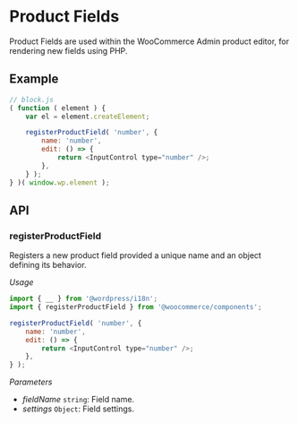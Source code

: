 # Product Fields

Product Fields are used within the WooCommerce Admin product editor, for rendering new fields using PHP.

## Example

```js
// block.js
( function ( element ) {
	var el = element.createElement;

	registerProductField( 'number', {
		name: 'number',
		edit: () => {
			return <InputControl type="number" />;
		},
	} );
} )( window.wp.element );
```

## API

### registerProductField

Registers a new product field provided a unique name and an object defining its
behavior.

_Usage_

```js
import { __ } from '@wordpress/i18n';
import { registerProductField } from '@woocommerce/components';

registerProductField( 'number', {
	name: 'number',
	edit: () => {
		return <InputControl type="number" />;
	},
} );
```

_Parameters_

-   _fieldName_ `string`: Field name.
-   _settings_ `Object`: Field settings.
